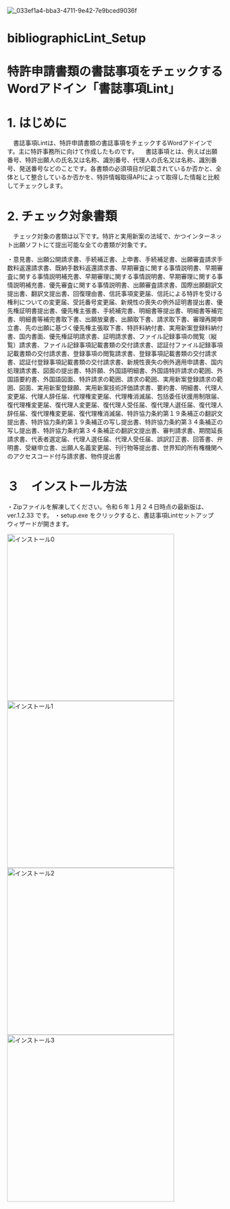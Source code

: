 
![_033ef1a4-bba3-4711-9e42-7e9bced9036f](https://github.com/k-ayaki/bibliographicLint_Setup/assets/40140916/680922b3-9bf3-45ea-adc6-26fdabcad6c4)

# bibliographicLint_Setup

# 特許申請書類の書誌事項をチェックするWordアドイン「書誌事項Lint」

# 1. はじめに

　書誌事項Lintは、特許申請書類の書誌事項をチェックするWordアドインです。主に特許事務所に向けて作成したものです。
　書誌事項とは、例えば出願番号、特許出願人の氏名又は名称、識別番号、代理人の氏名又は名称、識別番号、発送番号などのことです。各書類の必須項目が記載されているか否かと、全体として整合しているか否かを、特許情報取得APIによって取得した情報と比較してチェックします。

 # 2. チェック対象書類

　チェック対象の書類は以下です。特許と実用新案の法域で、かつインターネット出願ソフトにて提出可能な全ての書類が対象です。

・意見書、出願公開請求書、手続補正書、上申書、手続補足書、出願審査請求手数料返還請求書、既納手数料返還請求書、早期審査に関する事情説明書、早期審査に関する事情説明補充書、早期審理に関する事情説明書、早期審理に関する事情説明補充書、優先審査に関する事情説明書、出願審査請求書、国際出願翻訳文提出書、翻訳文提出書、回復理由書、信託事項変更届、信託による特許を受ける権利についての変更届、受託番号変更届、新規性の喪失の例外証明書提出書、優先権証明書提出書、優先権主張書、手続補完書、明細書等提出書、明細書等補完書、明細書等補完書取下書、出願放棄書、出願取下書、請求取下書、審理再開申立書、先の出願に基づく優先権主張取下書、特許料納付書、実用新案登録料納付書、国内書面、優先権証明請求書、証明請求書、ファイル記録事項の閲覧（縦覧）請求書、ファイル記録事項記載書類の交付請求書、認証付ファイル記録事項記載書類の交付請求書、登録事項の閲覧請求書、登録事項記載書類の交付請求書、認証付登録事項記載書類の交付請求書、新規性喪失の例外適用申請書、国内処理請求書、図面の提出書、特許願、外国語明細書、外国語特許請求の範囲、外国語要約書、外国語図面、特許請求の範囲、請求の範囲、実用新案登録請求の範囲、図面、実用新案登録願、実用新案技術評価請求書、要約書、明細書、代理人変更届、代理人辞任届、代理権変更届、代理権消滅届、包括委任状援用制限届、復代理権変更届、復代理人変更届、復代理人受任届、復代理人選任届、復代理人辞任届、復代理権変更届、復代理権消滅届、特許協力条約第１９条補正の翻訳文提出書、特許協力条約第１９条補正の写し提出書、特許協力条約第３４条補正の写し提出書、特許協力条約第３４条補正の翻訳文提出書、審判請求書、期間延長請求書、代表者選定届、代理人選任届、代理人受任届、誤訳訂正書、回答書、弁明書、受継申立書、出願人名義変更届、刊行物等提出書、世界知的所有権機関へのアクセスコード付与請求書、物件提出書

# ３　インストール方法

・Zipファイルを解凍してください。令和６年１月２４日時点の最新版は、ver.1.2.33 です。
・setup.exe をクリックすると、書誌事項Lintセットアップ　ウィザードが開きます。

<img width="390" alt="インストール0" src="https://github.com/k-ayaki/bibliographicLint_Setup/assets/40140916/bb6874c7-69db-4f74-b38f-873909990995">

<img width="390" alt="インストール1" src="https://github.com/k-ayaki/bibliographicLint_Setup/assets/40140916/7c84359f-1366-4ea5-8985-0a9263526d6d">

<img width="390" alt="インストール2" src="https://github.com/k-ayaki/bibliographicLint_Setup/assets/40140916/ce5df948-0703-46c9-b288-b82adccc2b6c">

<img width="390" alt="インストール3" src="https://github.com/k-ayaki/bibliographicLint_Setup/assets/40140916/f6bfe56d-c5f5-47c0-9d9f-d3427e4737c5">
